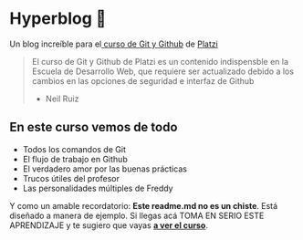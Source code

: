 # Hyperblog 💚
Un blog increíble para el[ curso de Git y Github](https://platzi.com/cursos/git-github/ " curso de Git y Github") de [Platzi](https://platzi.com/ "Platzi")
> El curso de Git y Github de Platzi es un contenido indispensble en la Escuela de Desarrollo Web, que requiere ser actualizado debido a los cambios en las opciones de seguridad e interfaz de Github
> - Neil Ruiz

## En este curso vemos de todo
* Todos los comandos de Git
* El flujo de trabajo en Github
* El verdadero amor por las buenas prácticas
* Trucos &uacute;tiles del profesor
* Las personalidades múltiples de Freddy

Y como un amable recordatorio: **Este readme.md no es un chiste**.  Est&aacute; diseñado a manera de ejemplo. Si llegas acá TOMA EN SERIO ESTE APRENDIZAJE y te sugiero que vayas [**a ver el curso**](https://platzi.com/cursos/git-github/ "a ver el curso").